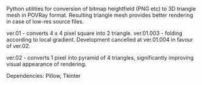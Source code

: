 Python utilities for conversion of bitmap heightfield (PNG etc) to 3D triangle mesh in POVRay format. Resulting triangle mesh provides better rendering in case of low-res source files.

ver.01 - converts 4 x 4 pixel square into 2 triangle. ver.01.003 - folding according to local gradient. Development cancelled at ver.01.004 in favour of ver.02.

ver.02 - converts 1 pixel into pyramid of 4 triangles, significantly improving visual appearance of rendering.

Dependencies: Pillow, Tkinter
